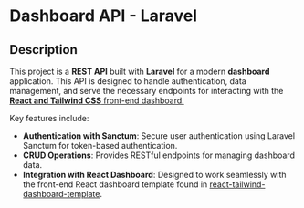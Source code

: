 # Dashboard API - Laravel

## Description

This project is a **REST API** built with **Laravel** for a modern **dashboard** application. This API is designed to handle authentication, data management, and serve the necessary endpoints for interacting with the [**React and Tailwind CSS** front-end dashboard.]((https://github.com/aminagr/react-tailwind-dashboard-template))

Key features include:

- **Authentication with Sanctum**: Secure user authentication using Laravel Sanctum for token-based authentication.
- **CRUD Operations**: Provides RESTful endpoints for managing dashboard data.
- **Integration with React Dashboard**: Designed to work seamlessly with the front-end React dashboard template found in [react-tailwind-dashboard-template](https://github.com/aminagr/react-tailwind-dashboard-template).


 